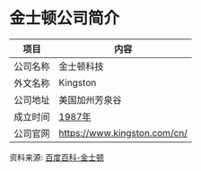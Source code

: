 # 金士顿公司简介

|项目|内容|
|-----|-----|
|公司名称|金士顿科技|
|外文名称|Kingston|
|公司地址|美国加州芳泉谷|
|成立时间|[1987年](https://www.it-this-year.com/1911/)|
|公司官网|https://www.kingston.com/cn/|

资料来源: 
[百度百科-金士顿](https://baike.baidu.com/item/%E9%87%91%E5%A3%AB%E9%A1%BF/6645945?fr=aladdin)